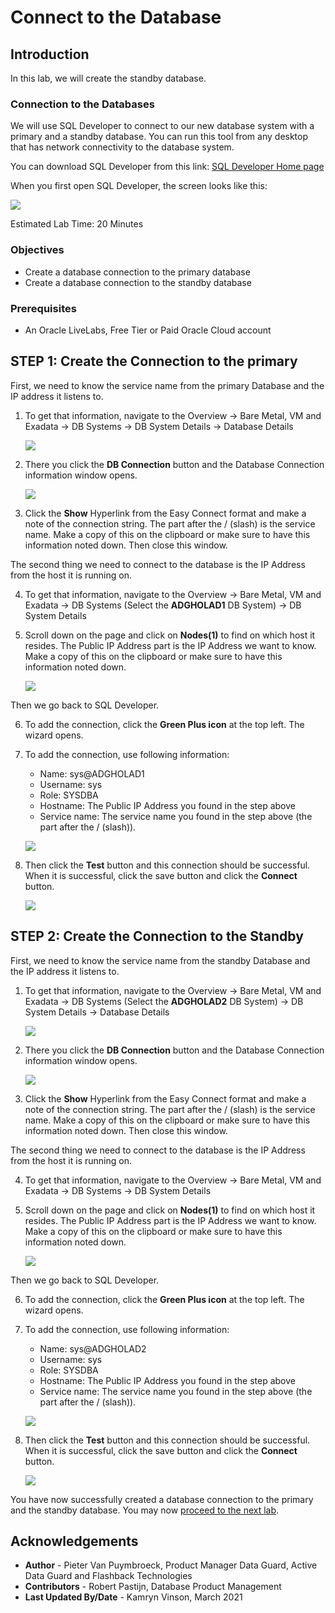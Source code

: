 # Connect to the Database

## Introduction
In this lab, we will create the standby database.

### Connection to the Databases

We will use SQL Developer to connect to our new database system with a primary and a standby database. 
You can run this tool from any desktop that has network connectivity to the database system.

You can download SQL Developer from this link: [SQL Developer Home page](https://www.oracle.com/be/database/technologies/appdev/sqldeveloper-landing.html) 

When you first open SQL Developer, the screen looks like this:

![](./images/sql-developer.png)

Estimated Lab Time: 20 Minutes

### Objectives
- Create a database connection to the primary database
- Create a database connection to the standby database

### Prerequisites
- An Oracle LiveLabs, Free Tier or Paid Oracle Cloud account

## **STEP 1**: Create the Connection to the primary

First, we need to know the service name from the primary Database and the IP address it listens to. 

1. To get that information, navigate to the Overview
-> Bare Metal, VM and Exadata
-> DB Systems
-> DB System Details
-> Database Details

    ![](./images/db-details.png)

2. There you click the **DB Connection** button and the Database Connection information window opens.

    ![](./images/db-connection.png)

3. Click the **Show** Hyperlink from the Easy Connect format and make a note of the connection string. The part after the / (slash) is the service name. Make a copy of this on the clipboard or make sure to have this information noted down. Then close this window.

The second thing we need to connect to the database is the IP Address from the host it is running on.

4. To get that information, navigate to the Overview
-> Bare Metal, VM and Exadata
-> DB Systems (Select the **ADGHOLAD1** DB System)
-> DB System Details

5. Scroll down on the page and click on **Nodes(1)** to find on which host it resides.
The Public IP Address part is the IP Address we want to know. Make a copy of this on the clipboard or make sure to have this information noted down. 

    ![](./images/nodes-1.png)

Then we go back to SQL Developer.

6. To add the connection, click the **Green Plus icon** at the top left.
The wizard opens.

7. To add the connection, use following information:

    * Name: sys@ADGHOLAD1
    * Username: sys
    * Role: SYSDBA
    * Hostname: The Public IP Address you found in the step above
    * Service name: The service name you found in the step above (the part after the / (slash)).

    ![](./images/add-connection.png)

8. Then click the **Test** button and this connection should be successful. When it is successful, click the save button and click the **Connect** button.

    ![](./images/test.png)


## **STEP 2**: Create the Connection to the Standby

First, we need to know the service name from the standby Database and the IP address it listens to. 

1. To get that information, navigate to the Overview
-> Bare Metal, VM and Exadata
-> DB Systems  (Select the **ADGHOLAD2** DB System)
-> DB System Details
-> Database Details

    ![](./images/db-details-2.png)

2. There you click the **DB Connection** button and the Database Connection information window opens.

    ![](./images/db-connection-2.png)

3. Click the **Show** Hyperlink from the Easy Connect format and make a note of the connection string. The part after the / (slash) is the service name. Make a copy of this on the clipboard or make sure to have this information noted down. Then close this window.

The second thing we need to connect to the database is the IP Address from the host it is running on.

4. To get that information, navigate to the Overview
-> Bare Metal, VM and Exadata
-> DB Systems
-> DB System Details

5. Scroll down on the page and click on **Nodes(1)** to find on which host it resides.
The Public IP Address part is the IP Address we want to know. Make a copy of this on the clipboard or make sure to have this information noted down. 

    ![](./images/nodes-2.png)

Then we go back to SQL Developer.

6. To add the connection, click the **Green Plus icon** at the top left.
The wizard opens.

7. To add the connection, use following information:

    * Name: sys@ADGHOLAD2
    * Username: sys
    * Role: SYSDBA
    * Hostname: The Public IP Address you found in the step above
    * Service name: The service name you found in the step above (the part after the / (slash)).

    ![](./images/add-connection-2.png)

8. Then click the **Test** button and this connection should be successful. When it is successful, click the save button and click the **Connect** button.

    ![](./images/test-2.png)


You have now successfully created a database connection to the primary and the standby database. You may now [proceed to the next lab](#next).

## Acknowledgements

- **Author** - Pieter Van Puymbroeck, Product Manager Data Guard, Active Data Guard and Flashback Technologies
- **Contributors** - Robert Pastijn, Database Product Management
- **Last Updated By/Date** -  Kamryn Vinson, March 2021
